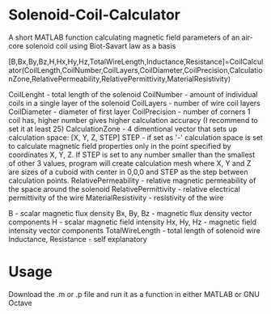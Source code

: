 # Solenoid-Coil-Calculator
A short MATLAB function calculating magnetic field parameters of an air-core solenoid coil using Biot-Savart law as a basis

[B,Bx,By,Bz,H,Hx,Hy,Hz,TotalWireLength,Inductance,Resistance]=CoilCalculator(CoilLength,CoilNumber,CoilLayers,CoilDiameter,CoilPrecision,CalculationZone,RelativePermeability,RelativePermittivity,MaterialResistivity)

CoilLenght - total length of the solenoid
CoilNumber - amount of individual coils in a single layer of the solenoid
CoilLayers - number of wire coil layers
CoilDiameter - diameter of first layer
CoilPrecision - number of corners 1 coil has, higher number gives higher calculation accuracy (I recommend to set it at least 25)
CalculationZone - 4 dimentional vector that sets up calculation space:
    [X, Y, Z, STEP]
    STEP - if set as '-' calculation space is set to calculate magnetic field properties only in the point specified by coordinates X, Y, Z. If STEP is set to any number smaller than the smallest of other 3 values, program will create calculation mesh where X, Y and Z are sizes of a cuboid with center in 0,0,0 and STEP as the step between calculation points.
RelativePermeability - relative magnetic permeability of the space around the solenoid
RelativePermittivity - relative electrical permittivity of the wire
MaterialResistivity - resistivity of the wire

B - scalar magnetic flux density
Bx, By, Bz - magnetic flux density vector components
H - scalar magnetic field intensity
Hx, Hy, Hz - magnetic field intensity vector components
TotalWireLength - total length of solenoid wire
Inductance, Resistance - self explanatory


# Usage
Download the .m or .p file and run it as a function in either MATLAB or GNU Octave
